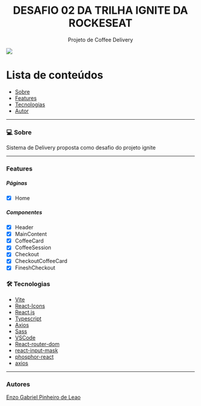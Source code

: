 <h1 align="center">DESAFIO 02 DA TRILHA IGNITE DA ROCKESEAT</h1>
<p align="center">Projeto de Coffee Delivery</p>
<img src="https://img.shields.io/badge/REACTJS-WORK-blue">

Lista de conteúdos
=================
<!--ts-->
   * [Sobre](#Sobre)
   * [Features](#features)
   * [Tecnologias](#tecnologias)
   * [Autor](#autores)
<!--te-->

---

### 💻 Sobre

Sistema de Delivery proposta como desafio do projeto ignite

---
### Features

<h5>Páginas</h5>

- [x] Home

<h5>Componentes</h5>

- [x] Header
- [x] MainContent
- [x] CoffeeCard
- [x] CoffeeSession
- [x] Checkout
- [x] CheckoutCoffeeCard
- [x] FineshCheckout

### 🛠 Tecnologias

- [Vite](https://vitejs.dev/guide/)
- [React-Icons](https://react-icons.github.io/react-icons)
- [React.js](https://pt-br.reactjs.org/)
- [Typescript](https://www.typescriptlang.org/)
- [Axios](https://axios-http.com/)
- [Sass](https://sass-lang.com/)
- [VSCode](https://code.visualstudio.com/)
- [React-router-dom](https://www.npmjs.com/package/react-router-dom)
- [react-input-mask](https://www.npmjs.com/package/react-input-mask)
- [phosphor-react](https://phosphoricons.com/)
- [axios](https://axios-http.com/ptbr/docs/intro)

---

### Autores

[Enzo Gabriel Pinheiro de Leao](https://www.linkedin.com/in/enzo-le%C3%A3o-976270202/)